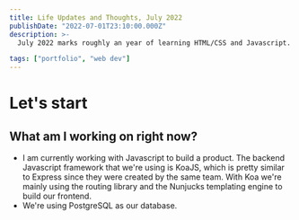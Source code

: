 ```yaml
---
title: Life Updates and Thoughts, July 2022
publishDate: "2022-07-01T23:10:00.000Z"
description: >-
  July 2022 marks roughly an year of learning HTML/CSS and Javascript. I'm now working at a startup as a software engineer and doing decent. This comes after close to 50 rejections and almost a 100 attempts.

tags: ["portfolio", "web dev"]
---
```


# Let's start

## What am I working on right now?

- I am currently working with Javascript to build a product. The backend Javascript framework that we're using is KoaJS, which is pretty similar to Express since they were created by the same team. With Koa we're mainly using the routing library and the Nunjucks templating engine to build our frontend.
- We're using PostgreSQL as our database.
